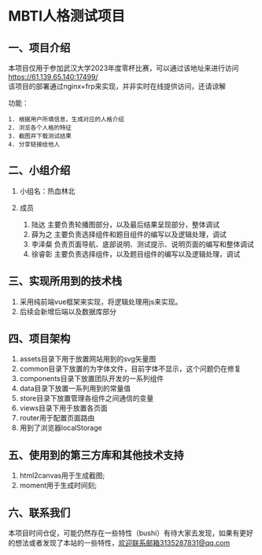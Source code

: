# MBTI人格测试项目

## 一、项目介绍

本项目仅用于参加武汉大学2023年度零杯比赛，可以通过该地址来进行访问
<a href>https://61.139.65.140:17499/
<br/>
该项目的部署通过nginx+frp来实现，并非实时在线提供访问，还请谅解

功能：

    1. 根据用户所填信息，生成对应的人格介绍
    2. 浏览各个人格的特征
    3. 截图并下载测试结果
    4. 分享链接给他人

## 二、小组介绍
1. 小组名：热血林北
2. 成员

    1. 陆达
       主要负责轮播图部分，以及最后结果呈现部分，整体调试
    2. 薛为之
       主要负责选择组件和题目组件的编写以及逻辑处理，调试
    3. 李泽粲
       负责页面导航、底部说明、测试提示、说明页面的编写和整体调试
    4. 徐睿彰
       主要负责选择组件，以及题目组件的编写以及逻辑处理，调试

## 三、实现所用到的技术栈

1. 采用纯前端vue框架来实现，将逻辑处理用js来实现。
2. 后续会新增后端以及数据库部分

## 四、项目架构

1. assets目录下用于放置网站用到的svg矢量图
2. common目录下放置的为字体文件，目前字体不显示，这个问题仍在修复
3. components目录下放置团队开发的一系列组件
4. data目录下放置一系列用到的常量值
5. store目录下放置管理各组件之间通信的变量
6. views目录下用于放置各页面
7. router用于配置页面路由
8. 用到了浏览器localStorage

## 五、使用到的第三方库和其他技术支持

1. html2canvas用于生成截图;
2. moment用于生成时间刻;

## 六、联系我们

本项目时间仓促，可能仍然存在一些特性（bushi）有待大家去发现，如果有更好的想法或者发现了本站的一些特性，欢迎联系邮箱3135287831@qq.com
<br/>

